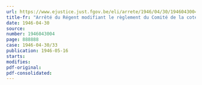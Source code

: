 ```yaml
---
url: https://www.ejustice.just.fgov.be/eli/arrete/1946/04/30/1946043004/justel
title-fr: "Arrêté du Régent modifiant le règlement du Comité de la cote de la Bourse de Bruxelles"
date: 1946-04-30
source:
number: 1946043004
page: 888888
case: 1946-04-30/33
publication: 1946-05-16
starts:
modifies:
pdf-original:
pdf-consolidated:
---
```


